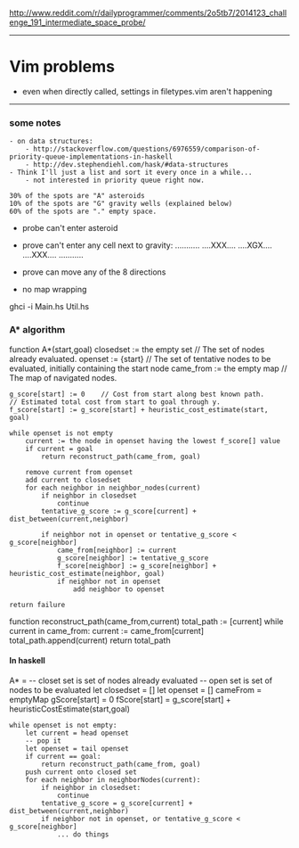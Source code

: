 http://www.reddit.com/r/dailyprogrammer/comments/2o5tb7/2014123_challenge_191_intermediate_space_probe/

---

# Vim problems
- even when directly called, settings in filetypes.vim aren't happening

---

### some notes

    - on data structures:
        - http://stackoverflow.com/questions/6976559/comparison-of-priority-queue-implementations-in-haskell
        - http://dev.stephendiehl.com/hask/#data-structures
    - Think I'll just a list and sort it every once in a while...
        - not interested in priority queue right now. 

    30% of the spots are "A" asteroids
    10% of the spots are "G" gravity wells (explained below)
    60% of the spots are "." empty space.

- probe can't enter asteroid
- prove can't enter any cell next to gravity:
...........
....XXX....
....XGX....
....XXX....
...........

- prove can move any of the 8 directions
- no map wrapping

ghci -i Main.hs Util.hs

### A* algorithm
function A*(start,goal)
    closedset := the empty set    // The set of nodes already evaluated.
    openset := {start}    // The set of tentative nodes to be evaluated, initially containing the start node
    came_from := the empty map    // The map of navigated nodes.
 
    g_score[start] := 0    // Cost from start along best known path.
    // Estimated total cost from start to goal through y.
    f_score[start] := g_score[start] + heuristic_cost_estimate(start, goal)
 
    while openset is not empty
        current := the node in openset having the lowest f_score[] value
        if current = goal
            return reconstruct_path(came_from, goal)
 
        remove current from openset
        add current to closedset
        for each neighbor in neighbor_nodes(current)
            if neighbor in closedset
                continue
            tentative_g_score := g_score[current] + dist_between(current,neighbor)
 
            if neighbor not in openset or tentative_g_score < g_score[neighbor] 
                came_from[neighbor] := current
                g_score[neighbor] := tentative_g_score
                f_score[neighbor] := g_score[neighbor] + heuristic_cost_estimate(neighbor, goal)
                if neighbor not in openset
                    add neighbor to openset
 
    return failure
 
function reconstruct_path(came_from,current)
    total_path := [current]
    while current in came_from:
        current := came_from[current]
        total_path.append(current)
    return total_path



#### In haskell

A* = 
    -- closet set is set of nodes already evaluated
    -- open set is set of nodes to be evaluated
    let closedset = []
    let openset   = []
    cameFrom = emptyMap
    gScore[start] = 0
    fScore[start] = g_score[start] + heuristicCostEstimate(start,goal)
    
    while openset is not empty:
        let current = head openset
        -- pop it
        let openset = tail openset
        if current == goal:
            return reconstruct_path(came_from, goal)
        push current onto closed set
        for each neighbor in neighborNodes(current):
            if neighbor in closedset:
                continue
            tentative_g_score = g_score[current] + dist_between(current,neighbor)
            if neighbor not in openset, or tentative_g_score < g_score[neighbor]
                ... do things













